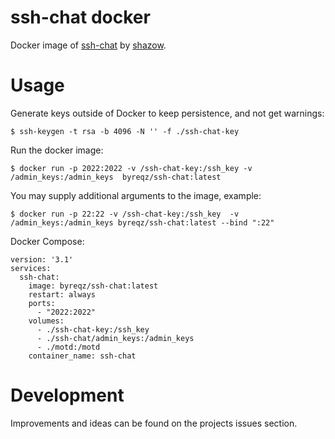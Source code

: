 # ssh-chat docker

Docker image of [ssh-chat](https://github.com/shazow/ssh-chat) by [shazow](https://github.com/shazow).

# Usage

Generate keys outside of Docker to keep persistence, and not get warnings:

```
$ ssh-keygen -t rsa -b 4096 -N '' -f ./ssh-chat-key
```

Run the docker image:

```
$ docker run -p 2022:2022 -v /ssh-chat-key:/ssh_key -v /admin_keys:/admin_keys  byreqz/ssh-chat:latest
```

You may supply additional arguments to the image, example:

```
$ docker run -p 22:22 -v /ssh-chat-key:/ssh_key  -v /admin_keys:/admin_keys byreqz/ssh-chat:latest --bind ":22"
```

Docker Compose: 
```
version: '3.1'
services:
  ssh-chat:
    image: byreqz/ssh-chat:latest
    restart: always
    ports:
      - "2022:2022"
    volumes:
      - ./ssh-chat-key:/ssh_key
      - ./ssh-chat/admin_keys:/admin_keys
      - ./motd:/motd
    container_name: ssh-chat
```

# Development

Improvements and ideas can be found on the projects issues section. 
